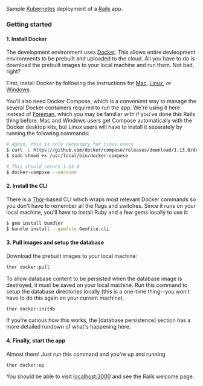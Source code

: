 Sample [Kubernetes](kubernetes.io) deployment of a [Rails](http://rubyonrails.org/) app.

### Getting started

#### 1. Install Docker
The development environment uses [Docker](https://www.docker.com/what-docker). This allows entire devleopment environments to be prebuilt and uploaded to the cloud. All you have to do is download the prebuilt images to your local machine and run them. Not bad, right?

First, install Docker by following the instructions for [Mac](https://store.docker.com/editions/community/docker-ce-desktop-mac), [Linux](https://docs.docker.com/engine/installation/linux/ubuntu/#install-using-the-repository), or [Windows](https://store.docker.com/editions/community/docker-ce-desktop-windows).

You'll also need Docker Compose, which is a convenient way to manage the several Docker containers required to run the app. We're using it here instead of [Foreman](https://github.com/ddollar/foreman), which you may be familiar with if you've done this Rails thing before. Mac and Windows users get Compose automatically with the Docker desktop kits, but Linux users will have to install it separately by running the following commands:

```bash
# Again, this is only necessary for Linux users
$ curl -L https://github.com/docker/compose/releases/download/1.13.0/docker-compose-`uname -s`-`uname -m` > /usr/local/bin/docker-compose
$ sudo chmod +x /usr/local/bin/docker-compose

# This should return 1.13.0
$ docker-compose --version
```

#### 2. Install the CLI
There is a [Thor](http://whatisthor.com/)-based CLI which wraps most relevant Docker commands so you don't have to remember all the flags and switches. Since it runs on your local machine, you'll have to install Ruby and a few gems locally to use it:

```bash
$ gem install bundler
$ bundle install --gemfile Gemfile.cli
```

#### 3. Pull images and setup the database

Download the prebuilt images to your local machine:

```bash
thor docker:pull
```

To allow database content to be persisted when the database image is destroyed, it must be saved on your local machine. Run this command to setup the database directories locally (this is a one-time thing--you won't have to do this again on your current machine).

```bash
thor docker:initdb
```

If you're curious how this works, the [database persistence] section has a more detailed rundown of what's happening here.

#### 4. Finally, start the app
Almost there! Just run this command and you're up and running

```bash
thor docker:up
```

You should be able to visit [localhost:3000](localhost:3000) and see the Rails welcome page.
